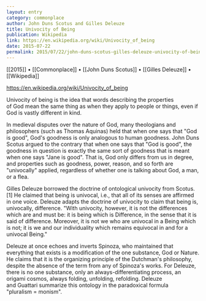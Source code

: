 ```yaml
---
layout: entry
category: commonplace
author: John Duns Scotus and Gilles Deleuze
title: Univocity of Being
publication: Wikipedia
link: https://en.wikipedia.org/wiki/Univocity_of_being
date: 2015-07-22
permalink: 2015/07/22/john-duns-scotus-gilles-deleuze-univocity-of-being
---
```


[[2015]] • [[Commonplace]] • [[John Duns Scotus]] • [[Gilles Deleuze]] • [[Wikipedia]] 

https://en.wikipedia.org/wiki/Univocity_of_being

Univocity of being is the idea that words describing the properties of God mean the same thing as when they apply to people or things, even if God is vastly different in kind.

In medieval disputes over the nature of God, many theologians and philosophers (such as Thomas Aquinas) held that when one says that "God is good", God's goodness is only analogous to human goodness. John Duns Scotus argued to the contrary that when one says that "God is good", the goodness in question is exactly the same sort of goodness that is meant when one says "Jane is good". That is, God only differs from us in degree, and properties such as goodness, power, reason, and so forth are "univocally" applied, regardless of whether one is talking about God, a man, or a flea.

Gilles Deleuze borrowed the doctrine of ontological univocity from Scotus.[1] He claimed that being is univocal, i.e., that all of its senses are affirmed in one voice. Deleuze adapts the doctrine of univocity to claim that being is, univocally, difference. "With univocity, however, it is not the differences which are and must be: it is being which is Difference, in the sense that it is said of difference. Moreover, it is not we who are univocal in a Being which is not; it is we and our individuality which remains equivocal in and for a univocal Being."

Deleuze at once echoes and inverts Spinoza, who maintained that everything that exists is a modification of the one substance, God or Nature. He claims that it is the organizing principle of the Dutchman's philosophy, despite the absence of the term from any of Spinoza's works. For Deleuze, there is no one substance, only an always-differentiating process, an origami cosmos, always folding, unfolding, refolding. Deleuze and Guattari summarize this ontology in the paradoxical formula "pluralism = monism".
